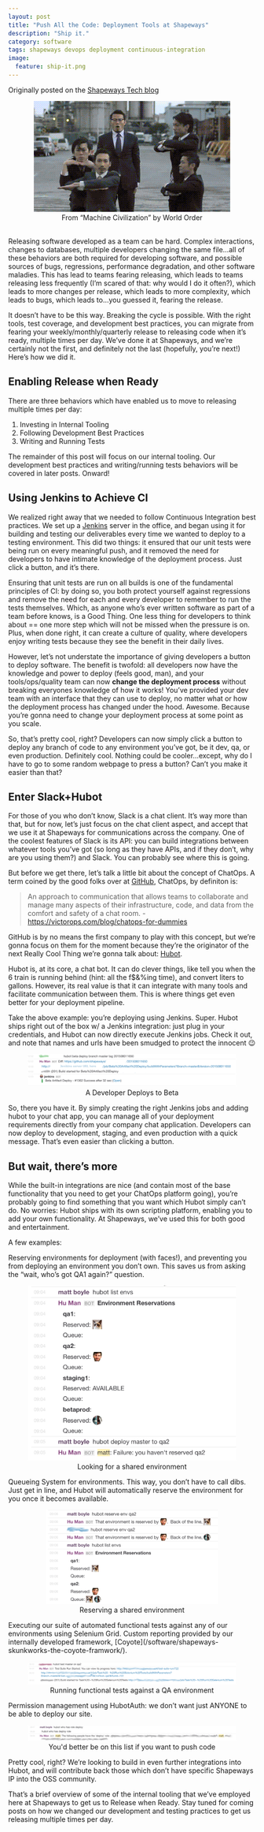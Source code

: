 ```yaml
---
layout: post
title: "Push All the Code: Deployment Tools at Shapeways"
description: "Ship it."
category: software
tags: shapeways devops deployment continuous-integration
image:
  feature: ship-it.png
---
```

Originally posted on the [Shapeways Tech blog](https://medium.com/shapeways-tech/push-all-the-code-deployment-tools-at-shapeways-b925164ef221)
<br>
<figure>
  <center>
      <img src="/assets/img/push-all-the-code/automation.gif" />
      <figcaption>From “Machine Civilization” by World Order</figcaption>
  </center>
</figure>
<br>
Releasing software developed as a team can be hard. Complex interactions, changes to databases, multiple developers changing the same file…all of these behaviors are both required for developing software, and possible sources of bugs, regressions, performance degradation, and other software maladies. This has lead to teams fearing releasing, which leads to teams releasing less frequently (I’m scared of that: why would I do it often?), which leads to more changes per release, which leads to more complexity, which leads to bugs, which leads to…you guessed it, fearing the release.

It doesn’t have to be this way. Breaking the cycle is possible. With the right tools, test coverage, and development best practices, you can migrate from fearing your weekly/monthly/quarterly release to releasing code when it’s ready, multiple times per day. We’ve done it at Shapeways, and we’re certainly not the first, and definitely not the last (hopefully, you’re next!) Here’s how we did it.

## Enabling Release when Ready
There are three behaviors which have enabled us to move to releasing multiple times per day:
1. Investing in Internal Tooling
1. Following Development Best Practices
1. Writing and Running Tests

The remainder of this post will focus on our internal tooling. Our development best practices and writing/running tests behaviors will be covered in later posts. Onward!

## Using Jenkins to Achieve CI

We realized right away that we needed to follow Continuous Integration best practices. We set up a [Jenkins](https://jenkins-ci.org/) server in the office, and began using it for building and testing our deliverables every time we wanted to deploy to a testing environment. This did two things: it ensured that our unit tests were being run on every meaningful push, and it removed the need for developers to have intimate knowledge of the deployment process. Just click a button, and it’s there.

Ensuring that unit tests are run on all builds is one of the fundamental principles of CI: by doing so, you both protect yourself against regressions and remove the need for each and every developer to remember to run the tests themselves. Which, as anyone who’s ever written software as part of a team before knows, is a Good Thing. One less thing for developers to think about == one more step which will not be missed when the pressure is on. Plus, when done right, it can create a culture of quality, where developers enjoy writing tests because they see the benefit in their daily lives.

However, let’s not understate the importance of giving developers a button to deploy software. The benefit is twofold: all developers now have the knowledge and power to deploy (feels good, man), and your tools/ops/quality team can now <strong>change the deployment process</strong> without breaking everyones knowledge of how it works! You’ve provided your dev team with an interface that they can use to deploy, no matter what or how the deployment process has changed under the hood. Awesome. Because you’re gonna need to change your deployment process at some point as you scale.

So, that’s pretty cool, right? Developers can now simply click a button to deploy any branch of code to any environment you’ve got, be it dev, qa, or even production. Definitely cool. Nothing could be cooler…except, why do I have to go to some random webpage to press a button? Can’t you make it easier than that?

## Enter Slack+Hubot

For those of you who don’t know, Slack is a chat client. It’s way more than that, but for now, let’s just focus on the chat client aspect, and accept that we use it at Shapeways for communications across the company. One of the coolest features of Slack is its API: you can build integrations between whatever tools you’ve got (so long as they have APIs, and if they don’t, why are you using them?) and Slack. You can probably see where this is going.

But before we get there, let’s talk a little bit about the concept of ChatOps. A term coined by the good folks over at [GitHub](https://github.com/), ChatOps, by definiton is:
> An approach to communication that allows teams to collaborate and manage many aspects of their infrastructure, code, and data from the comfort and safety of a chat room. - https://victorops.com/blog/chatops-for-dummies

GitHub is by no means the first company to play with this concept, but we’re gonna focus on them for the moment because they’re the originator of the next Really Cool Thing we’re gonna talk about: [Hubot](https://hubot.github.com/).

Hubot is, at its core, a chat bot. It can do clever things, like tell you when the 6 train is running behind (hint: all the f$&%ing time), and convert liters to gallons. However, its real value is that it can integrate with many tools and facilitate communication between them. This is where things get even better for your deployment pipeline.

Take the above example: you’re deploying using Jenkins. Super. Hubot ships right out of the box w/ a Jenkins integration: just plug in your credentials, and Hubot can now directly execute Jenkins jobs. Check it out, and note that names and urls have been smudged to protect the innocent :wink:
<br>
<figure>
  <center>
      <img src="/assets/img/push-all-the-code/hubot-deploy.png" />
      <figcaption>A Developer Deploys to Beta</figcaption>
  </center>
</figure>

So, there you have it. By simply creating the right Jenkins jobs and adding hubot to your chat app, you can manage all of your deployment requirements directly from your company chat application. Developers can now deploy to development, staging, and even production with a quick message. That’s even easier than clicking a button.

## But wait, there’s more
While the built-in integrations are nice (and contain most of the base functionality that you need to get your ChatOps platform going), you’re probably going to find something that you want which Hubot simply can’t do. No worries: Hubot ships with its own scripting platform, enabling you to add your own functionality. At Shapeways, we’ve used this for both good and entertainment.

A few examples:

Reserving environments for deployment (with faces!), and preventing you from deploying an environment you don’t own. This saves us from asking the “wait, who’s got QA1 again?” question.
<figure>
  <center>
      <img src="/assets/img/push-all-the-code/hubot-list-envs.png" />
      <figcaption>Looking for a shared environment</figcaption>
  </center>
</figure>
Queueing System for environments. This way, you don’t have to call dibs. Just get in line, and Hubot will automatically reserve the environment for you once it becomes available.
<figure>
  <center>
      <img src="/assets/img/push-all-the-code/hubot-reserve-envs.png" />
      <figcaption>Reserving a shared environment</figcaption>
  </center>
</figure>
Executing our suite of automated functional tests against any of our environments using Selenium Grid. Custom reporting provided by our internally developed framework, [Coyote](/software/shapeways-skunkworks-the-coyote-framwork/).
<figure>
  <center>
      <img src="/assets/img/push-all-the-code/hubot-test.png" />
      <figcaption>Running functional tests against a QA environment</figcaption>
  </center>
</figure>
Permission management using HubotAuth: we don’t want just ANYONE to be able to deploy our site.
<figure>
  <center>
      <img src="/assets/img/push-all-the-code/hubot-who-has.png" />
      <figcaption>You'd better be on this list if you want to push code</figcaption>
  </center>
</figure>
Pretty cool, right? We’re looking to build in even further integrations into Hubot, and will contribute back those which don’t have specific Shapeways IP into the OSS community.

That’s a brief overview of some of the internal tooling that we’ve employed here at Shapeways to get us to Release when Ready. Stay tuned for coming posts on how we changed our development and testing practices to get us releasing multiple times per day.